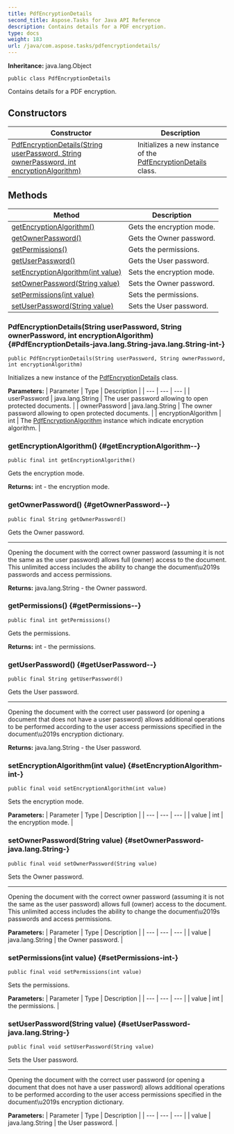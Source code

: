 ```yaml
---
title: PdfEncryptionDetails
second_title: Aspose.Tasks for Java API Reference
description: Contains details for a PDF encryption.
type: docs
weight: 183
url: /java/com.aspose.tasks/pdfencryptiondetails/
---
```


**Inheritance:**
java.lang.Object
```
public class PdfEncryptionDetails
```

Contains details for a PDF encryption.
## Constructors

| Constructor | Description |
| --- | --- |
| [PdfEncryptionDetails(String userPassword, String ownerPassword, int encryptionAlgorithm)](#PdfEncryptionDetails-java.lang.String-java.lang.String-int-) | Initializes a new instance of the [PdfEncryptionDetails](../../com.aspose.tasks/pdfencryptiondetails) class. |
## Methods

| Method | Description |
| --- | --- |
| [getEncryptionAlgorithm()](#getEncryptionAlgorithm--) | Gets the encryption mode. |
| [getOwnerPassword()](#getOwnerPassword--) | Gets the Owner password. |
| [getPermissions()](#getPermissions--) | Gets the permissions. |
| [getUserPassword()](#getUserPassword--) | Gets the User password. |
| [setEncryptionAlgorithm(int value)](#setEncryptionAlgorithm-int-) | Sets the encryption mode. |
| [setOwnerPassword(String value)](#setOwnerPassword-java.lang.String-) | Sets the Owner password. |
| [setPermissions(int value)](#setPermissions-int-) | Sets the permissions. |
| [setUserPassword(String value)](#setUserPassword-java.lang.String-) | Sets the User password. |
### PdfEncryptionDetails(String userPassword, String ownerPassword, int encryptionAlgorithm) {#PdfEncryptionDetails-java.lang.String-java.lang.String-int-}
```
public PdfEncryptionDetails(String userPassword, String ownerPassword, int encryptionAlgorithm)
```


Initializes a new instance of the [PdfEncryptionDetails](../../com.aspose.tasks/pdfencryptiondetails) class.

**Parameters:**
| Parameter | Type | Description |
| --- | --- | --- |
| userPassword | java.lang.String | The user password allowing to open protected documents. |
| ownerPassword | java.lang.String | The owner password allowing to open protected documents. |
| encryptionAlgorithm | int | The [PdfEncryptionAlgorithm](../../com.aspose.tasks/pdfencryptionalgorithm) instance which indicate encryption algorithm. |

### getEncryptionAlgorithm() {#getEncryptionAlgorithm--}
```
public final int getEncryptionAlgorithm()
```


Gets the encryption mode.

**Returns:**
int - the encryption mode.
### getOwnerPassword() {#getOwnerPassword--}
```
public final String getOwnerPassword()
```


Gets the Owner password.

--------------------

Opening the document with the correct owner password (assuming it is not the same as the user password) allows full (owner) access to the document. This unlimited access includes the ability to change the document\\u2019s passwords and access permissions.

**Returns:**
java.lang.String - the Owner password.
### getPermissions() {#getPermissions--}
```
public final int getPermissions()
```


Gets the permissions.

**Returns:**
int - the permissions.
### getUserPassword() {#getUserPassword--}
```
public final String getUserPassword()
```


Gets the User password.

--------------------

Opening the document with the correct user password (or opening a document that does not have a user password) allows additional operations to be performed according to the user access permissions specified in the document\\u2019s encryption dictionary.

**Returns:**
java.lang.String - the User password.
### setEncryptionAlgorithm(int value) {#setEncryptionAlgorithm-int-}
```
public final void setEncryptionAlgorithm(int value)
```


Sets the encryption mode.

**Parameters:**
| Parameter | Type | Description |
| --- | --- | --- |
| value | int | the encryption mode. |

### setOwnerPassword(String value) {#setOwnerPassword-java.lang.String-}
```
public final void setOwnerPassword(String value)
```


Sets the Owner password.

--------------------

Opening the document with the correct owner password (assuming it is not the same as the user password) allows full (owner) access to the document. This unlimited access includes the ability to change the document\\u2019s passwords and access permissions.

**Parameters:**
| Parameter | Type | Description |
| --- | --- | --- |
| value | java.lang.String | the Owner password. |

### setPermissions(int value) {#setPermissions-int-}
```
public final void setPermissions(int value)
```


Sets the permissions.

**Parameters:**
| Parameter | Type | Description |
| --- | --- | --- |
| value | int | the permissions. |

### setUserPassword(String value) {#setUserPassword-java.lang.String-}
```
public final void setUserPassword(String value)
```


Sets the User password.

--------------------

Opening the document with the correct user password (or opening a document that does not have a user password) allows additional operations to be performed according to the user access permissions specified in the document\\u2019s encryption dictionary.

**Parameters:**
| Parameter | Type | Description |
| --- | --- | --- |
| value | java.lang.String | the User password. |

